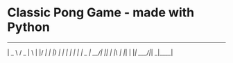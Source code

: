 # Classic Pong Game - made with  Python 

                         
 ____   ___  _   _  ____ 
|  _ \ / _ \| \ | |/ ___|
| |_) | | | |  \| | |  _ 
|  __/| |_| | |\  | |_| |
|_|    \___/|_| \_|\____|
                         
